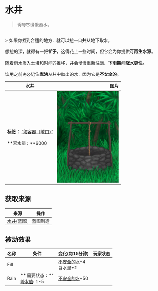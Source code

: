 # 水井  
> 得等它慢慢蓄水。  
<br>  
> 如果你找到合适的地方，就可以挖一口<b>井</b>从地下取水。<br><br>想挖的深，就得有一把<b>铲子</b>，这得花上一些时间，但它会为你提供<b>可再生水源</b>。<br><br>随着雨水渗入土壤和时间的推移，井会慢慢重新注满。<b>下雨期间涨水更快。</b><br><br>饮用之前务必记住<b>煮沸</b>从井中取出的水，因为它是<b>不安全的</b>。  
  
  水井  |   图片   
 ----  |  ----:   
 **标签：**	[“脏容器（敞口）”](tag_ContainerDirty.md)<br><br>**容水量：**6000  |  <img decoding="async" src="Sprite/Well.png" href="a.md" style="max-width:300px;max-height:300px;">   
  
## 获取来源  
来源  |  操作  
----  |  ----  
[水井(蓝图)](Bp_Well.md)  |  蓝图制造  
## 被动效果  
名称  |  条件  |  变化(每15分钟)  |  玩家状态  
----  |  ----  |  ----  |  ----  
Fill  |    |  [不安全的水](LQ_WaterUnsafe.md)+4<br>含水量+2  |    
Rain  |  ** 需要状态：**<br>[降水值](RainValue.md): 1-5  |  [不安全的水](LQ_WaterUnsafe.md)+50  |    

